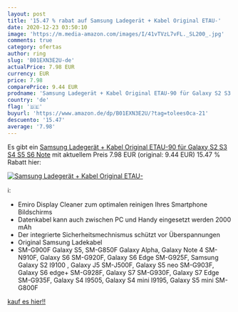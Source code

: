```yaml
---
layout: post
title: '15.47 % rabat auf Samsung Ladegerät + Kabel Original ETAU-'
date: 2020-12-23 03:50:10
image: 'https://m.media-amazon.com/images/I/41vTVzL7vFL._SL200_.jpg'
comments: true
category: ofertas
author: ring
slug: 'B01EXN3E2U-de'
actualPrice: 7.98 EUR
currency: EUR
price: 7.98
comparePrice: 9.44 EUR
prodname: 'Samsung Ladegerät + Kabel Original ETAU-90 für Galaxy S2 S3 S4 S5 S6 Note'
country: 'de'
flag: '🇩🇪'
buyurl: 'https://www.amazon.de/dp/B01EXN3E2U/?tag=tolees0ca-21'
descuento: '15.47'
average: '7.98'
---
```


Es gibt ein [Samsung Ladegerät + Kabel Original ETAU-90 für Galaxy S2 S3 S4 S5 S6 Note](https://www.amazon.de/dp/B01EXN3E2U/?tag=tolees0ca-21) mit aktuellem Preis 7.98 EUR (original: 9.44 EUR) 15.47 % Rabatt hier:

[![Samsung Ladegerät + Kabel Original ETAU-](https://m.media-amazon.com/images/I/41vTVzL7vFL._SL200_.jpg)](https://www.amazon.de/dp/B01EXN3E2U/?tag=tolees0ca-21)

ℹ️:

- Emiro Display Cleaner zum optimalen reinigen Ihres Smartphone Bildschirms
- Datenkabel kann auch zwischen PC und Handy eingesetzt werden 2000 mAh
- Der integrierte Sicherheitsmechnismus schützt vor Überspannungen
- Original Samsung Ladekabel
- SM-G900F Galaxy S5, SM-G850F Galaxy Alpha, Galaxy Note 4 SM-N910F, Galaxy S6 SM-G920F, Galaxy S6 Edge SM-G925F, Samsung Galaxy S2 I9100 , Galaxy J5 SM-J500F, Galaxy S5 neo SM-G903F, Galaxy S6 edge+ SM-G928F, Galaxy S7 SM-G930F, Galaxy S7 Edge SM-G935F, Galaxy S4 I9505, Galaxy S4 mini I9195, Galaxy S5 mini SM-G800F

[kauf es hier!!](https://www.amazon.de/dp/B01EXN3E2U/?tag=tolees0ca-21)
